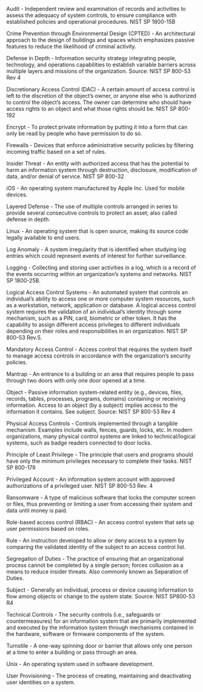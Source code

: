 Audit - Independent review and examination of records and activities to assess the adequacy of system controls, to ensure compliance with established policies and operational procedures. NIST SP 1800-15B

Crime Prevention through Environmental Design (CPTED) - An architectural approach to the design of buildings and spaces which emphasizes passive features to reduce the likelihood of criminal activity.

Defense in Depth - Information security strategy integrating people, technology, and operations capabilities to establish variable barriers across multiple layers and missions of the organization. Source: NIST SP 800-53 Rev 4

Discretionary Access Control (DAC) - A certain amount of access control is left to the discretion of the object’s owner, or anyone else who is authorized to control the object’s access. The owner can determine who should have access rights to an object and what those rights should be. NIST SP 800-192

Encrypt - To protect private information by putting it into a form that can only be read by people who have permission to do so.

Firewalls - Devices that enforce administrative security policies by filtering incoming traffic based on a set of rules. 

Insider Threat - An entity with authorized access that has the potential to harm an information system through destruction, disclosure, modification of data, and/or denial of service. NIST SP 800-32

iOS - An operating system manufactured by Apple Inc. Used for mobile devices.

Layered Defense - The use of multiple controls arranged in series to provide several consecutive controls to protect an asset; also called defense in depth. 

Linux - An operating system that is open source, making its source code legally available to end users.

Log Anomaly - A system irregularity that is identified when studying log entries which could represent events of interest for further surveillance.

Logging - Collecting and storing user activities in a log, which is a record of the events occurring within an organization’s systems and networks. NIST SP 1800-25B.

Logical Access Control Systems - An automated system that controls an individual’s ability to access one or more computer system resources, such as a workstation, network, application or database. A logical access control system requires the validation of an individual’s identity through some mechanism, such as a PIN, card, biometric or other token. It has the capability to assign different access privileges to different individuals depending on their roles and responsibilities in an organization. NIST SP 800-53 Rev.5. 

Mandatory Access Control - Access control that requires the system itself to manage access controls in accordance with the organization’s security policies.

Mantrap - An entrance to a building or an area that requires people to pass through two doors with only one door opened at a time.

Object - Passive information system-related entity (e.g., devices, files, records, tables, processes, programs, domains) containing or receiving information. Access to an object (by a subject) implies access to the information it contains. See subject. Source: NIST SP 800-53 Rev 4

Physical Access Controls - Controls implemented through a tangible mechanism. Examples include walls, fences, guards, locks, etc. In modern organizations, many physical control systems are linked to technical/logical systems, such as badge readers connected to door locks.

Principle of Least Privilege - The principle that users and programs should have only the minimum privileges necessary to complete their tasks. NIST SP 800-179

Privileged Account - An information system account with approved authorizations of a privileged user. NIST SP 800-53 Rev. 4

Ransomware - A type of malicious software that locks the computer screen or files, thus preventing or limiting a user from accessing their system and data until money is paid.

Role-based access control (RBAC) - An access control system that sets up user permissions based on roles.

Rule - An instruction developed to allow or deny access to a system by comparing the validated identity of the subject to an access control list.  

Segregation of Duties - The practice of ensuring that an organizational process cannot be completed by a single person; forces collusion as a means to reduce insider threats. Also commonly known as Separation of Duties.

Subject - Generally an individual, process or device causing information to flow among objects or change to the system state. Source: NIST SP800-53 R4

Technical Controls - The security controls (i.e., safeguards or countermeasures) for an information system that are primarily implemented and executed by the information system through mechanisms contained in the hardware, software or firmware components of the system.

Turnstile - A one-way spinning door or barrier that allows only one person at a time to enter a building or pass through an area.

Unix - An operating system used in software development.

User Provisioning - The process of creating, maintaining and deactivating user identities on a system. 
